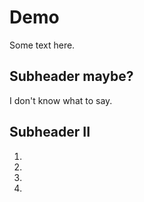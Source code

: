 # Demo

Some text here.

## Subheader maybe?

I don't know what to say.

## Subheader II

1.
2.
3.
4.